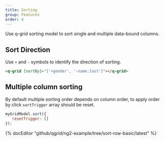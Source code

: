 ```yaml
---
title: Sorting
group: Features
order: 4
---
```


Use q-grid sorting model to sort single and multiple data-bound columns.

## Sort Direction
Use `+` and `-` symbols to identify the direction of sorting.

```html
<q-grid [sortBy]="['+gender', '-name.last']"></q-grid>
```

## Multiple column sorting

By default multiple sorting order depends on column order, to apply order by click `sortTrigger` array should be reset.

```javascript
myGridModel.sort({
   resetTrigger: []
});
```

{% docEditor "github/qgrid/ng2-example/tree/sort-row-basic/latest" %}
